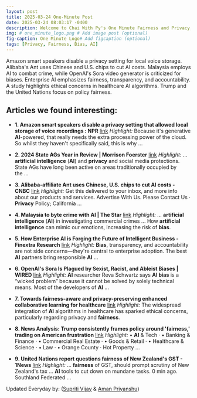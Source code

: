 ```yaml
---
layout: post
title: 2025-03-24 One-Minute Post
date: 2025-03-24 08:03:17 -0400
description: Welcome to Chai With Py's One Minute Fairness and Privacy, which aims to provide you the current happenings in the world of Fairness, Privacy, and AI.
img: # one_minute_logo.png # Add image post (optional)
fig-caption: One Minute Logo# Add figcaption (optional)
tags: [Privacy, Fairness, Bias, AI]
---
```


Amazon smart speakers disable a privacy setting for local voice storage. Alibaba's Ant uses Chinese and U.S. chips to cut AI costs. Malaysia employs AI to combat crime, while OpenAI's Sora video generator is criticized for biases. Enterprise AI emphasizes fairness, transparency, and accountability. A study highlights ethical concerns in healthcare AI algorithms. Trump and the United Nations focus on policy fairness.

## Articles we found interesting:

- **1. Amazon smart speakers disable a <b>privacy</b> setting that allowed local storage of voice recordings : NPR** [link](https://www.npr.org/2025/03/23/nx-s1-5333729/amazon-smart-speakers-disable-a-privacy-setting-that-allowed-local-storage-of-voice-recordings)
_Highlight:_ Because it&#39;s generative <b>AI</b>-powered, that really needs the extra processing power of the cloud. So whilst they haven&#39;t specifically said, this is why&nbsp;...

- **2. 2024 State AGs Year in Review | Morrison Foerster** [link](https://www.mofo.com/resources/insights/250324-state-ags-year-in-review)
_Highlight:_ ... <b>artificial intelligence</b> (<b>AI</b>) and <b>privacy</b> and social media protections. State AGs have long been active on areas traditionally occupied by the&nbsp;...

- **3. Alibaba-affiliate Ant uses Chinese, U.S. chips to cut <b>AI</b> costs - CNBC** [link](https://www.cnbc.com/2025/03/24/alibaba-affiliate-ant-uses-china-us-chips-to-cut-ai-costs.html)
_Highlight:_ Get this delivered to your inbox, and more info about our products and services. Advertise With Us. Please Contact Us &middot; <b>Privacy</b> Policy; California&nbsp;...

- **4. Malaysia to byte crime with <b>AI</b> | The Star** [link](https://www.thestar.com.my/news/nation/2025/03/24/malaysia-to-byte-crime-with-ai)
_Highlight:_ ... <b>artificial intelligence</b> (<b>AI</b>) in investigating commercial crimes ... How <b>artificial intelligence</b> can mimic our emotions, increasing the risk of <b>bias</b>.

- **5. How Enterprise <b>AI</b> is Forging the Future of Intelligent Business - Finextra Research** [link](https://www.finextra.com/blogposting/28122/how-enterprise-ai-is-forging-the-future-of-intelligent-business)
_Highlight:_ <b>Bias</b>, transparency, and accountability are not side concerns—they&#39;re central to enterprise adoption. The best <b>AI</b> partners bring responsible <b>AI</b>&nbsp;...

- **6. OpenAI&#39;s Sora Is Plagued by Sexist, Racist, and Ableist <b>Biases</b> | WIRED** [link](https://www.wired.com/story/openai-sora-video-generator-bias/)
_Highlight:_ <b>AI</b> researcher Reva Schwartz says <b>AI bias</b> is a “wicked problem” because it cannot be solved by solely technical means. Most of the developers of <b>AI</b>&nbsp;...

- **7. Towards <b>fairness</b>-aware and privacy-preserving enhanced collaborative learning for healthcare** [link](https://www.nature.com/articles/s41467-025-58055-3)
_Highlight:_ The widespread integration of <b>AI</b> algorithms in healthcare has sparked ethical concerns, particularly regarding privacy and <b>fairness</b>.

- **8. News Analysis: Trump consistently frames policy around &#39;<b>fairness</b>,&#39; trading on American frustration** [link](https://www.latimes.com/politics/story/2025-03-23/trump-frames-policy-around-fairness)
_Highlight:_ • <b>AI</b> &amp; Tech &middot; • Banking &amp; Finance &middot; • Commercial Real Estate &middot; • Goods &amp; Retail &middot; • Healthcare &amp; Science &middot; • Law &middot; • Orange County &middot; Hot Property&nbsp;...

- **9. United Nations report questions <b>fairness</b> of New Zealand&#39;s GST - 1News** [link](https://www.1news.co.nz/2025/03/23/united-nations-report-questions-fairness-of-new-zealands-gst/)
_Highlight:_ ... <b>fairness</b> of GST, should prompt scrutiny of New Zealand&#39;s tax ... <b>AI</b> tools to cut down on mundane tasks. 0 min ago. Southland Federated&nbsp;...


Updated Everyday by: (<a href="https://supritivijay.github.io/">Supriti Vijay</a> & <a href="https://amanpriyanshu.github.io/">Aman Priyanshu</a>)
